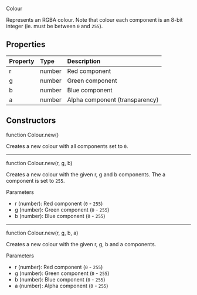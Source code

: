 <article-head>Colour</article-head>

Represents an RGBA colour. Note that colour each component is an 8-bit integer (ie. must be between `0` and `255`).

## Properties

| Property | Type | Description |
|:---------|:-----|:------------|
<prop class="rw">r</prop> | <type>number</type> | Red component
<prop class="rw">g</prop> | <type>number</type> | Green component
<prop class="rw">b</prop> | <type>number</type> | Blue component
<prop class="rw">a</prop> | <type>number</type> | Alpha component (transparency)

## Constructors

<fdef>function <type>Colour</type>.<func>new</func>()</fdef>

Creates a new colour with all components set to `0`.

---
<fdef>function <type>Colour</type>.<func>new</func>(<arg>r</arg>, <arg>g</arg>, <arg>b</arg>)</fdef>

Creates a new colour with the given <arg>r</arg>, <arg>g</arg> and <arg>b</arg> components. The <prop>a</prop> component is set to `255`.

<listhead>Parameters</listhead>

* <arg>r</arg> (<type>number</type>): Red component (`0` - `255`)
* <arg>g</arg> (<type>number</type>): Green component (`0` - `255`)
* <arg>b</arg> (<type>number</type>): Blue component (`0` - `255`)

---
<fdef>function <type>Colour</type>.<func>new</func>(<arg>r</arg>, <arg>g</arg>, <arg>b</arg>, <arg>a</arg>)</fdef>

Creates a new colour with the given <arg>r</arg>, <arg>g</arg>, <arg>b</arg> and <arg>a</arg> components.

<listhead>Parameters</listhead>

* <arg>r</arg> (<type>number</type>): Red component (`0` - `255`)
* <arg>g</arg> (<type>number</type>): Green component (`0` - `255`)
* <arg>b</arg> (<type>number</type>): Blue component (`0` - `255`)
* <arg>a</arg> (<type>number</type>): Alpha component (`0` - `255`)
